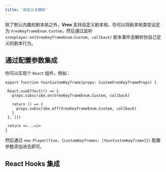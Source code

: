 ```yaml
---
title: '自定义关键帧'
---
```

 
除了默认内置的剧本帧之外，**Vreo** 支持自定义剧本帧。你可以将剧本帧类型设定为 `VreoKeyframeEnum.Custom`，然后通过监听 `vreoplayer.on(VreoKeyframeEnum.Custom, callback)` 剧本事件去解析你自己定义的剧本行为。

## 通过配置参数集成

你可以实现个 `React` 组件，例如：

 ```tsx
export function YourCustomKeyframe(props: CustomVreoKeyframeProps) {

  React.useEffect(() => {
    props.subscribe.on(VreoKeyframeEnum.Custom, callback)

    return () => {
      props.subscribe.off(VreoKeyframeEnum.Custom, callback)
    }
  }, [])

  return <>...</>
}
 ```

 然后通过 `new Player(five, {customKeyframes: [YourCustomKeyframe]})` 配置参数添加进去即可。

 ## React Hooks 集成
